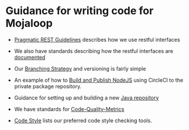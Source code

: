 # Guidance for writing code for Mojaloop

* [Pragmatic REST Guidelines](./Pragmatic-REST-Guidelines.md) describes how we use restful interfaces

* We also have standards describing how the restful interfaces are [documented](https://github.com/Mojaloop/mojaloop/contribute/Documentation-and-Template-Standards#api-documentation)

* Our [Branching Strategy](./Branching-Strategy.md) and versioning is fairly simple

* An example of how to [Build and Publish NodeJS](./Build-and-Publish-NodeJS.md) using CircleCI to the private package repository.

* Guidance for setting up and building a new [Java repository](https://github.com/Mojaloop/Docs/blob/master/mule/CircleCI/CircleCI.md)

* We have standards for [Code-Quality-Metrics](./Code-Quality-Metrics.md)

* [Code Style](./Code-Style.md) lists our preferred code style checking tools.
